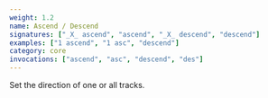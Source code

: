 ```yaml
---
weight: 1.2
name: Ascend / Descend
signatures: ["_X_ ascend", "ascend", "_X_ descend", "descend"]
examples: ["1 ascend", "1 asc", "descend"]
category: core
invocations: ["ascend", "asc", "descend", "des"]
---
```

Set the direction of one or all tracks.
